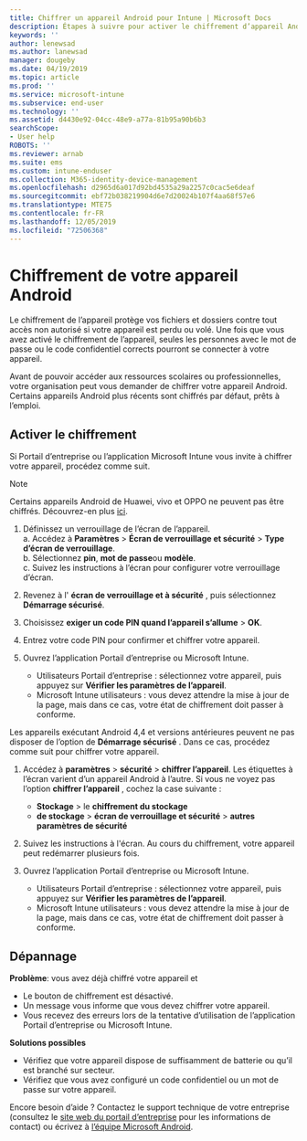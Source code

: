 ```yaml
---
title: Chiffrer un appareil Android pour Intune | Microsoft Docs
description: Étapes à suivre pour activer le chiffrement d’appareil Android lorsqu’il est requis par Intune
keywords: ''
author: lenewsad
ms.author: lanewsad
manager: dougeby
ms.date: 04/19/2019
ms.topic: article
ms.prod: ''
ms.service: microsoft-intune
ms.subservice: end-user
ms.technology: ''
ms.assetid: d4430e92-04cc-48e9-a77a-81b95a90b6b3
searchScope:
- User help
ROBOTS: ''
ms.reviewer: arnab
ms.suite: ems
ms.custom: intune-enduser
ms.collection: M365-identity-device-management
ms.openlocfilehash: d2965d6a017d92bd4535a29a2257c0cac5e6deaf
ms.sourcegitcommit: ebf72b038219904d6e7d20024b107f4aa68f57e6
ms.translationtype: MTE75
ms.contentlocale: fr-FR
ms.lasthandoff: 12/05/2019
ms.locfileid: "72506368"
---
```

# <a name="encrypting-your-android-device"></a>Chiffrement de votre appareil Android

Le chiffrement de l’appareil protège vos fichiers et dossiers contre tout accès non autorisé si votre appareil est perdu ou volé. Une fois que vous avez activé le chiffrement de l’appareil, seules les personnes avec le mot de passe ou le code confidentiel corrects pourront se connecter à votre appareil. 

Avant de pouvoir accéder aux ressources scolaires ou professionnelles, votre organisation peut vous demander de chiffrer votre appareil Android. Certains appareils Android plus récents sont chiffrés par défaut, prêts à l’emploi.  

## <a name="turn-on-encryption"></a>Activer le chiffrement

Si Portail d’entreprise ou l’application Microsoft Intune vous invite à chiffrer votre appareil, procédez comme suit. 

> [!Note]
> Certains appareils Android de Huawei, vivo et OPPO ne peuvent pas être chiffrés. Découvrez-en plus [ici](your-device-appears-encrypted-but-cp-says-otherwise-android.md).  

1. Définissez un verrouillage de l’écran de l’appareil.  
    a. Accédez à **Paramètres** > **Écran de verrouillage et sécurité** > **Type d’écran de verrouillage**.  
    b. Sélectionnez **pin**, **mot de passe**ou **modèle**.  
    c. Suivez les instructions à l’écran pour configurer votre verrouillage d’écran.  

2. Revenez à l' **écran de verrouillage et à sécurité** , puis sélectionnez **Démarrage sécurisé**.
3. Choisissez **exiger un code PIN quand l’appareil s’allume** > **OK**.
4. Entrez votre code PIN pour confirmer et chiffrer votre appareil.
5. Ouvrez l’application Portail d’entreprise ou Microsoft Intune.
    * Utilisateurs Portail d’entreprise : sélectionnez votre appareil, puis appuyez sur **Vérifier les paramètres de l’appareil**. 
    * Microsoft Intune utilisateurs : vous devez attendre la mise à jour de la page, mais dans ce cas, votre état de chiffrement doit passer à conforme.  

Les appareils exécutant Android 4,4 et versions antérieures peuvent ne pas disposer de l’option de **Démarrage sécurisé** . Dans ce cas, procédez comme suit pour chiffrer votre appareil.

1. Accédez à **paramètres** > **sécurité** > **chiffrer l’appareil**. Les étiquettes à l’écran varient d’un appareil Android à l’autre. Si vous ne voyez pas l’option **chiffrer l’appareil** , cochez la case suivante :
    * **Stockage** > le **chiffrement du stockage**
    * **de stockage**  > **écran de verrouillage et sécurité** > **autres paramètres de sécurité** 

2. Suivez les instructions à l'écran. Au cours du chiffrement, votre appareil peut redémarrer plusieurs fois.
3. Ouvrez l’application Portail d’entreprise ou Microsoft Intune.
    * Utilisateurs Portail d’entreprise : sélectionnez votre appareil, puis appuyez sur **Vérifier les paramètres de l’appareil**.  
    * Microsoft Intune utilisateurs : vous devez attendre la mise à jour de la page, mais dans ce cas, votre état de chiffrement doit passer à conforme.

## <a name="troubleshoot"></a>Dépannage  
**Problème**: vous avez déjà chiffré votre appareil et

- Le bouton de chiffrement est désactivé.
- Un message vous informe que vous devez chiffrer votre appareil.
- Vous recevez des erreurs lors de la tentative d’utilisation de l’application Portail d’entreprise ou Microsoft Intune.

**Solutions possibles**

- Vérifiez que votre appareil dispose de suffisamment de batterie ou qu’il est branché sur secteur.  
- Vérifiez que vous avez configuré un code confidentiel ou un mot de passe sur votre appareil.  

Encore besoin d’aide ? Contactez le support technique de votre entreprise (consultez le [site web du portail d’entreprise](https://go.microsoft.com/fwlink/?linkid=2010980) pour les informations de contact) ou écrivez à <a href="mailto:wintunedroidfbk@microsoft.com?subject=I'm having trouble with encryption on my Android device&body=Describe the issue you're experiencing here.">l’équipe Microsoft Android</a>.  
